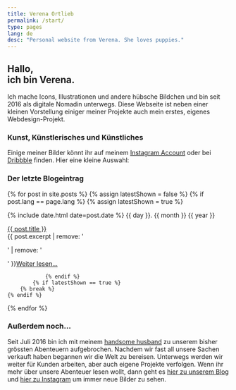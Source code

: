 ```yaml
---
title: Verena Ortlieb
permalink: /start/
type: pages
lang: de
desc: "Personal website from Verena. She loves puppies."
---
```


<h2 class="headline-index">Hallo,<br>ich bin Verena.</h2>

<p>Ich mache Icons, Illustrationen und andere hübsche Bildchen und bin seit 2016 als digitale Nomadin unterwegs. Diese Webseite ist neben einer kleinen Vorstellung einiger meiner Projekte auch mein erstes, eigenes Webdesign-Projekt.</p>


<h3 class="subheadline-index">Kunst, Künstlerisches und Künstliches</h3>

<p>Einige meiner Bilder könnt ihr auf meinem <a href="https://www.instagram.com/verena_von_o/" target="_blank">Instagram Account</a> oder bei <a href="https://dribbble.com/verena_von_o" target="_blank">Dribbble</a> finden. Hier eine kleine Auswahl:
</p>


<section class="instafeed-box"> 
   <div id="instafeed" class="instafeed">
	</div> 
</section>  


<h3 class="subheadline-index">Der letzte Blogeintrag</h3>


{% for post in site.posts %}
	{% assign latestShown = false %}
		{% if post.lang == page.lang %}
			{% assign latestShown = true %}

{% include date.html date=post.date %}
<time class="index-post-container__date">
{{ day }}. {{ month }} {{ year }}  </time>

<div class="index-post-container__title"> <a href="{{ post.url }}">
{{ post.title }}</a></div>

<div class="index-post-container__text">
{{ post.excerpt | remove: '<p>' | remove: '</p>' }}<a href="{{ post.url }}">Weiter lesen...</a>

				{% endif %}
			{% if latestShown == true %}
		{% break %}
	{% endif %}
{% endfor %}

	
<h3 class="subheadline-index">Außerdem noch...</h3>
<p>Seit Juli 2016 bin ich mit meinem <a href="https://www.florianbuerger.com" target="_blank"> handsome husband</a> zu unserem bisher grössten Abenteuern aufgebrochen. Nachdem wir fast all unsere Sachen verkauft haben begannen wir die Welt zu bereisen. Unterwegs werden wir weiter für Kunden arbeiten, aber auch eigene Projekte verfolgen. Wenn ihr mehr über unsere Abenteuer lesen wollt, dann geht es <a href="https://www.immerguteswetter.de" target="_blank">hier zu unserem Blog</a> und <a href="https://www.instagram.com/immerguteswetter/" target="_blank">hier zu Instagram</a> um immer neue Bilder zu sehen.</p>
